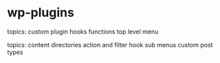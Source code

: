# wp-plugins


topics:
custom plugin
hooks
functions
top level menu

topics:
content directories
action and filter hook
sub menus
custom post types